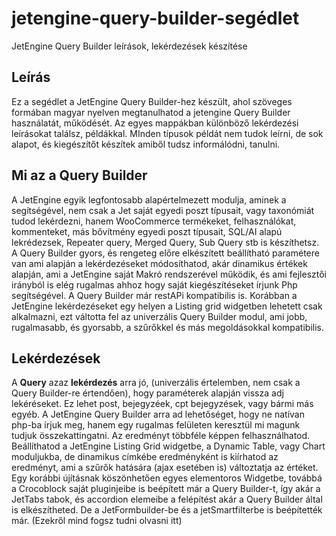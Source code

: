 # jetengine-query-builder-segédlet
JetEngine Query Builder leírások, lekérdezések készítése

## Leírás

Ez a segédlet a JetEngine Query Builder-hez készült, ahol szöveges formában magyar nyelven megtanulhatod a jetengine Query Builder használatát, működését. Az egyes mappákban különböző lekérdezési leírásokat találsz, példákkal. MInden típusok példát nem tudok leírni, de sok alapot, és kiegészítőt készítek amiből tudsz informálódni, tanulni.

## Mi az a Query Builder

A JetEngine egyik legfontosabb alapértelmezett modulja, aminek a segítségével, nem csak a Jet saját egyedi poszt típusait, vagy taxonómiát tudod lekérdezni, hanem WooCommerce termékeket, felhasználókat, kommenteket, más bővítmény egyedi poszt típusait, SQL/AI alapú lekrédezsek, Repeater query, Merged Query, Sub Query stb is készíthetsz. A Query Builder gyors, és rengeteg előre elkészített beállítható paramétere van ami alapján a lekérdezéseket módosíthatod, akár dinamikus értékek alapján, ami a JetEngine saját Makró rendszerével működik, és ami fejlesztői irányból is elég rugalmas ahhoz hogy saját kiegészítéseket írjunk Php segítségével. A Query Builder már restAPi kompatibilis is. Korábban a JetEngine lekérdezéseket egy helyen a Listing grid widgetben lehetett csak alkalmazni, ezt váltotta fel az univerzális Query Builder modul, ami jobb, rugalmasabb, és gyorsabb, a szűrőkkel és más megoldásokkal kompatibilis. 

## Lekérdezések

A **Query** azaz **lekérdezés** arra jó, (univerzális értelemben, nem csak a Query Builder-re értendően), hogy paraméterek alapján vissza adj lekéréseket. Ez lehet post, bejegyzéek, cpt bejegyzések, vagy bármi más egyéb.
A JetEngine Query Builder arra ad lehetőséget, hogy ne natívan php-ba írjuk meg, hanem egy rugalmas felületen keresztül mi magunk tudjuk összekattingatni. Az eredményt többféle képpen felhasználhatod. Beállíthatod a JetEngine Listing Grid widgetbe, a Dynamic Table, vagy Chart moduljukba, de dinamikus címkébe eredményként is kiírhatod az eredményt, ami a szűrők hatására (ajax esetében is) változtatja az értéket. Egy korábbi újításnak köszönhetően egyes elementoros Widgetbe, továbbá a Crocoblock saját pluginjeibe is beépített már a Query Builder-t, így akár a JetTabs tabok, és accordion elemeibe a felépítést akár a Query Builder által is elkészítheted. De a JetFormbuilder-be és a jetSmartfilterbe is beépítették már. (Ezekről mind fogsz tudni olvasni itt)
